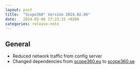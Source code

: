 ```yaml
---
layout: post
title:  "Scope360° Version 2024.02.06"
date:   2024-02-06 17:23:15 +0200
categories: release-note
---
```

## General

- Reduced network traffic from config server
- Changed dependencies from [scope360.eu](https://scope360.eu) to [scope360.se](https://scope360.se)

